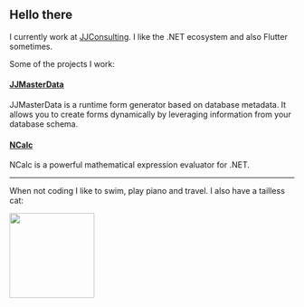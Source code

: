 ## Hello there 

I currently work at [JJConsulting](https://www.github.com/jjconsulting). I like the .NET ecosystem and also Flutter sometimes. 

Some of the projects I work:
#### [JJMasterData](https://www.github.com/jjconsulting/JJMasterData) 
JJMasterData is a runtime form generator based on database metadata. It allows you to create forms dynamically by leveraging information from your database schema.

#### [NCalc](https://www.github.com/ncalc/ncalc) 
NCalc is a powerful mathematical expression evaluator for .NET.

---

When not coding I like to swim, play piano and travel. I also have a tailless cat:


<img src="https://github.com/user-attachments/assets/43e65a0e-6603-42f2-bd36-d203384d9c81" width="150"/>

<!--Easter egg for you reading the source 🥚 https://www.youtube.com/watch?v=dQw4w9WgXcQ-->
